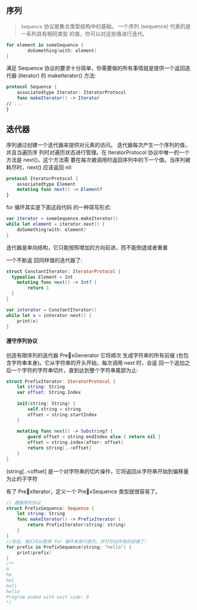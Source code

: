 ## 序列 

> `Sequence` 协议是集合类型结构中的基础。 一个序列 (sequence) 代表的是一系列具有相同类型 的值，你可以对这些值进行迭代。 

```swift
for element in someSequence { 
		doSomething(with: element)
}
```

满足 Sequence 协议的要求十分简单，你需要做的所有事情就是提供一个返回迭代器 (iterator) 的 makeIterator() 方法: 

```swift
protocol Sequence {
	associatedtype Iterator: IteratorProtocol 
	func makeIterator() -> Iterator
// ...
}
```

## 迭代器

序列通过创建一个迭代器来提供对元素的访问。 迭代器每次产生一个序列的值，并且当遍历序 列时对遍历状态进行管理。在 IteratorProtocol 协议中唯一的一个方法是 next()，这个方法需 要在每次被调用时返回序列中的下一个值。当序列被耗尽时，next() 应该返回 nil: 

```swift
protocol IteratorProtocol { 
	associatedtype Element
	mutating func next() -> Element?
}
```

for 循环其实是下面这段代码 的一种简写形式: 

```swift
var iterator = someSequence.makeIterator() 
while let element = iterator.next() {
	doSomething(with: element) 
}
```

迭代器是单向结构，它只能按照增加的方向前进，而不能倒退或者重置 

一个不断返 回同样值的迭代器了: 

```swift
struct ConstantIterator: IteratorProtocol { 
  typealias Element = Int
	mutating func next() -> Int? {
		return 1 
  }
}

var interator = ConstantIterator()
while let x = interator.next() {
    print(x)
}
```

#### 遵守序列协议 

创造有限序列的迭代器  Pre􏰀xGenerator 它将顺次 生成字符串的所有前缀 (也包含字符串本身)。它从字符串的开头开始，每次调用 next 时，会返 回一个追加之后一个字符的字符串切片，直到达到整个字符串尾部为止: 

```swift
struct PrefixIterator: IteratorProtocol {
    let string: String
    var offset: String.Index
    
    init(string: String) {
        self.string = string
        offset = string.startIndex
    }
    
    mutating func next() -> Substring? {
        guard offset < string.endIndex else { return nil }
        offset = string.index(after: offset)
        return string[..<offset]
    }
}
```

(string[..<offset] 是一个对字符串的切片操作，它将返回从字符串开始到偏移量为止的子字符 

有了 Pre􏰀xIterator，定义一个 Pre􏰀xSequence 类型就很容易了。 

```swift
// 遵循序列协议
struct PrefixSequence: Sequence {
    let string: String
    func makeIterator() -> PrefixIterator {
        return PrefixIterator(string: string)
    }
}
//现在，我们可以使用 for 循环来进行迭代，并打印出所有的前缀了:
for prefix in PrefixSequence(string: "hello") {
    print(prefix)
}
/**
h
he
hel
hell
hello
Program ended with exit code: 0
*/
```

